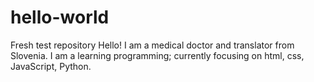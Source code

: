 # hello-world
Fresh test repository
Hello! I am a medical doctor and translator from Slovenia. I am a learning programming; currently focusing on html, css, JavaScript, Python.
